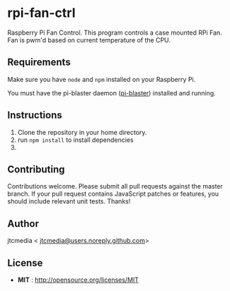 # rpi-fan-ctrl

Raspberry Pi Fan Control. This program controls a case mounted RPi Fan. Fan is pwm'd based on current temperature of the CPU.

## Requirements
Make sure you have `node` and `npm` installed on your Raspberry Pi.

You must have the pi-blaster daemon ([pi-blaster](https://github.com/jtcmedia/pi-blaster)) installed and running.

## Instructions

1. Clone the repository in your home directory.
2. run `npm install` to install dependencies
3. 

## Contributing

Contributions welcome. Please submit all pull requests against the master branch. If your pull request contains JavaScript patches or features, you should include relevant unit tests. Thanks!

## Author

jtcmedia < jtcmedia@users.noreply.github.com>

## License

 - **MIT** : http://opensource.org/licenses/MIT
